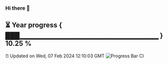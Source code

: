 ### Hi there 👋
⏳ Year progress { ███▁▁▁▁▁▁▁▁▁▁▁▁▁▁▁▁▁▁▁▁▁▁▁▁▁▁▁ } 10.25 %
---
⏰ Updated on Wed, 07 Feb 2024 12:10:03 GMT
![Progress Bar CI](https://github.com/Moyi321/Moyi321/workflows/Progress%20Bar%20CI/badge.svg)
